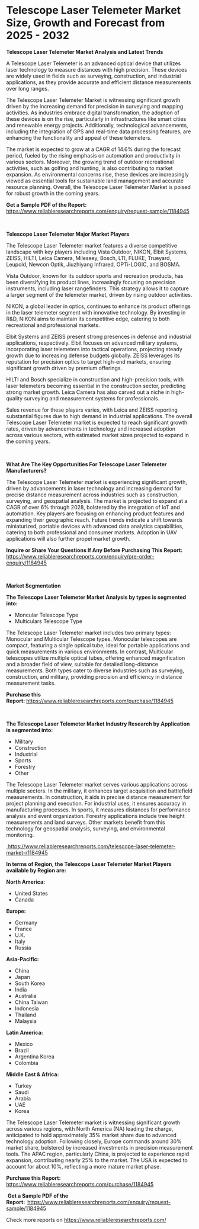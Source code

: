 <p><h1>Telescope Laser Telemeter Market Size, Growth and Forecast from 2025 - 2032</h1></p><p><strong>Telescope Laser Telemeter Market Analysis and Latest Trends</strong></p>
<p><p>A Telescope Laser Telemeter is an advanced optical device that utilizes laser technology to measure distances with high precision. These devices are widely used in fields such as surveying, construction, and industrial applications, as they provide accurate and efficient distance measurements over long ranges.</p><p>The Telescope Laser Telemeter Market is witnessing significant growth driven by the increasing demand for precision in surveying and mapping activities. As industries embrace digital transformation, the adoption of these devices is on the rise, particularly in infrastructures like smart cities and renewable energy projects. Additionally, technological advancements, including the integration of GPS and real-time data processing features, are enhancing the functionality and appeal of these telemeters.</p><p>The market is expected to grow at a CAGR of 14.6% during the forecast period, fueled by the rising emphasis on automation and productivity in various sectors. Moreover, the growing trend of outdoor recreational activities, such as golfing and hunting, is also contributing to market expansion. As environmental concerns rise, these devices are increasingly viewed as essential tools for sustainable land management and accurate resource planning. Overall, the Telescope Laser Telemeter Market is poised for robust growth in the coming years.</p></p>
<p><strong>Get a Sample PDF of the Report:&nbsp;</strong> <a href="https://www.reliableresearchreports.com/enquiry/request-sample/1184945?utm_campaign=3084&utm_medium=2&utm_source=Github&utm_content=ia&utm_term=28032025&utm_id=telescope-laser-telemeter">https://www.reliableresearchreports.com/enquiry/request-sample/1184945</a></p>
<p>&nbsp;</p>
<p><strong>Telescope Laser Telemeter Major Market Players</strong></p>
<p><p>The Telescope Laser Telemeter market features a diverse competitive landscape with key players including Vista Outdoor, NIKON, Elbit Systems, ZEISS, HILTI, Leica Camera, Mileseey, Bosch, LTI, FLUKE, Trueyard, Leupold, Newcon Optik, Jiuzhiyang Infrared, OPTi-LOGIC, and BOSMA. </p><p>Vista Outdoor, known for its outdoor sports and recreation products, has been diversifying its product lines, increasingly focusing on precision instruments, including laser rangefinders. This strategy allows it to capture a larger segment of the telemeter market, driven by rising outdoor activities.</p><p>NIKON, a global leader in optics, continues to enhance its product offerings in the laser telemeter segment with innovative technology. By investing in R&D, NIKON aims to maintain its competitive edge, catering to both recreational and professional markets.</p><p>Elbit Systems and ZEISS present strong presences in defense and industrial applications, respectively. Elbit focuses on advanced military systems, incorporating laser telemeters into tactical operations, projecting steady growth due to increasing defense budgets globally. ZEISS leverages its reputation for precision optics to target high-end markets, ensuring significant growth driven by premium offerings.</p><p>HILTI and Bosch specialize in construction and high-precision tools, with laser telemeters becoming essential in the construction sector, predicting strong market growth. Leica Camera has also carved out a niche in high-quality surveying and measurement systems for professionals.</p><p>Sales revenue for these players varies, with Leica and ZEISS reporting substantial figures due to high demand in industrial applications. The overall Telescope Laser Telemeter market is expected to reach significant growth rates, driven by advancements in technology and increased adoption across various sectors, with estimated market sizes projected to expand in the coming years.</p></p>
<p>&nbsp;</p>
<p><strong>What Are The Key Opportunities For Telescope Laser Telemeter Manufacturers?</strong></p>
<p><p>The Telescope Laser Telemeter market is experiencing significant growth, driven by advancements in laser technology and increasing demand for precise distance measurement across industries such as construction, surveying, and geospatial analysis. The market is projected to expand at a CAGR of over 6% through 2028, bolstered by the integration of IoT and automation. Key players are focusing on enhancing product features and expanding their geographic reach. Future trends indicate a shift towards miniaturized, portable devices with advanced data analytics capabilities, catering to both professional and consumer markets. Adoption in UAV applications will also further propel market growth.</p></p>
<p><strong>Inquire or Share Your Questions If Any Before Purchasing This Report:</strong> <a href="https://www.reliableresearchreports.com/enquiry/pre-order-enquiry/1184945?utm_campaign=3084&utm_medium=2&utm_source=Github&utm_content=ia&utm_term=28032025&utm_id=telescope-laser-telemeter">https://www.reliableresearchreports.com/enquiry/pre-order-enquiry/1184945</a></p>
<p>&nbsp;</p>
<p><strong>Market Segmentation</strong></p>
<p><strong>The Telescope Laser Telemeter Market Analysis by types is segmented into:</strong></p>
<p><ul><li>Moncular Telescope Type</li><li>Multiculars Telescope Type</li></ul></p>
<p><p>The Telescope Laser Telemeter market includes two primary types: Monocular and Multicular Telescope types. Monocular telescopes are compact, featuring a single optical tube, ideal for portable applications and quick measurements in various environments. In contrast, Multicular telescopes utilize multiple optical tubes, offering enhanced magnification and a broader field of view, suitable for detailed long-distance measurements. Both types cater to diverse industries such as surveying, construction, and military, providing precision and efficiency in distance measurement tasks.</p></p>
<p><strong>Purchase this Report:&nbsp;</strong><a href="https://www.reliableresearchreports.com/purchase/1184945?utm_campaign=3084&utm_medium=2&utm_source=Github&utm_content=ia&utm_term=28032025&utm_id=telescope-laser-telemeter">https://www.reliableresearchreports.com/purchase/1184945</a></p>
<p>&nbsp;</p>
<p><strong>The Telescope Laser Telemeter Market Industry Research by Application is segmented into:</strong></p>
<p><ul><li>Military</li><li>Construction</li><li>Industrial</li><li>Sports</li><li>Forestry</li><li>Other</li></ul></p>
<p><p>The Telescope Laser Telemeter market serves various applications across multiple sectors. In the military, it enhances target acquisition and battlefield measurements. In construction, it aids in precise distance measurement for project planning and execution. For industrial uses, it ensures accuracy in manufacturing processes. In sports, it measures distances for performance analysis and event organization. Forestry applications include tree height measurements and land surveys. Other markets benefit from this technology for geospatial analysis, surveying, and environmental monitoring.</p></p>
<p><a href="https://www.reliableresearchreports.com/telescope-laser-telemeter-market-r1184945?utm_campaign=3084&utm_medium=2&utm_source=Github&utm_content=ia&utm_term=28032025&utm_id=telescope-laser-telemeter">&nbsp;https://www.reliableresearchreports.com/telescope-laser-telemeter-market-r1184945</a></p>
<p><strong>In terms of Region, the Telescope Laser Telemeter Market Players available by Region are:</strong></p>
<p>
    <p> <strong> North America: </strong>
        <ul>
            <li>United States</li>
            <li>Canada</li>
        </ul>
        </p> 
    <p> <strong> Europe: </strong>
        <ul>
            <li>Germany</li>
            <li>France</li>
            <li>U.K.</li>
            <li>Italy</li>
            <li>Russia</li>
        </ul>
        </p> 
    <p> <strong> Asia-Pacific: </strong>
        <ul>
            <li>China</li>
            <li>Japan</li>
            <li>South Korea</li>
            <li>India</li>
            <li>Australia</li>
            <li>China Taiwan</li>
            <li>Indonesia</li>
            <li>Thailand</li>
            <li>Malaysia</li>
        </ul>
        </p> 
    <p> <strong> Latin America: </strong>
        <ul>
            <li>Mexico</li>
            <li>Brazil</li>
            <li>Argentina Korea</li>
            <li>Colombia</li>
        </ul>
        </p> 
    <p> <strong> Middle East & Africa: </strong>
        <ul>
            <li>Turkey</li>
            <li>Saudi</li>
            <li>Arabia</li>
            <li>UAE</li>
            <li>Korea</li>
        </ul>
    </p>
    </p>
<p><p>The Telescope Laser Telemeter market is witnessing significant growth across various regions, with North America (NA) leading the charge, anticipated to hold approximately 35% market share due to advanced technology adoption. Following closely, Europe commands around 30% market share, bolstered by increased investments in precision measurement tools. The APAC region, particularly China, is projected to experience rapid expansion, contributing nearly 25% to the market. The USA is expected to account for about 10%, reflecting a more mature market phase.</p></p>
<p><strong>Purchase this Report: </strong><a href="https://www.reliableresearchreports.com/purchase/1184945?utm_campaign=3084&utm_medium=2&utm_source=Github&utm_content=ia&utm_term=28032025&utm_id=telescope-laser-telemeter">https://www.reliableresearchreports.com/purchase/1184945</a></p>
<p>&nbsp;<strong>Get a Sample PDF of the Report:&nbsp;&nbsp;</strong><a href="https://www.reliableresearchreports.com/enquiry/request-sample/1184945?utm_campaign=3084&utm_medium=2&utm_source=Github&utm_content=ia&utm_term=28032025&utm_id=telescope-laser-telemeter">https://www.reliableresearchreports.com/enquiry/request-sample/1184945</a></p>
<p><strong></strong></p>
<p>Check more reports on <a href="https://www.reliableresearchreports.com/?utm_campaign=3084&utm_medium=2&utm_source=Github&utm_content=ia&utm_term=28032025&utm_id=telescope-laser-telemeter">https://www.reliableresearchreports.com/</a></p>